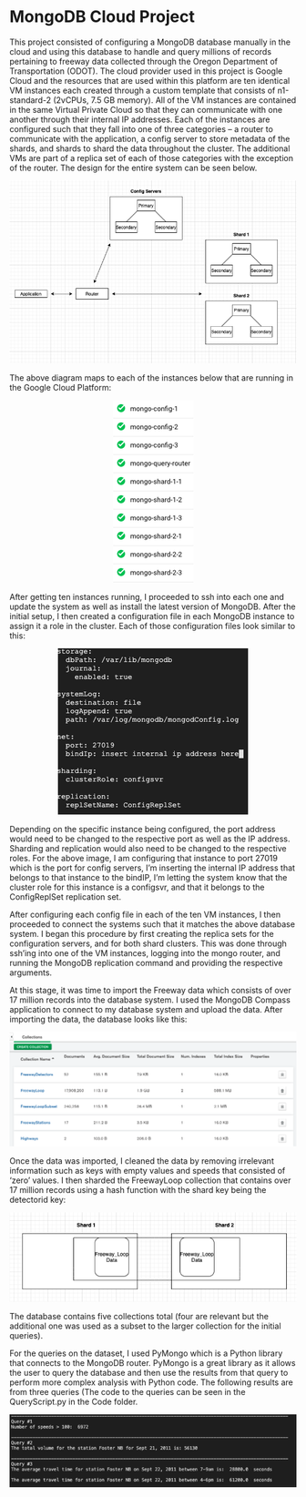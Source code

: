 # MongoDB Cloud Project

This project consisted of configuring a MongoDB database manually in the cloud and using this database to handle and query millions of records pertaining to freeway data collected through the Oregon Department of Transportation (ODOT). The cloud provider used in this project is Google Cloud and the resources that are used within this platform are ten identical VM instances each created through a custom template that consists of n1-standard-2 (2vCPUs, 7.5 GB memory). All of the VM instances are contained in the same Virtual Private Cloud so that they can communicate with one another through their internal IP addresses. Each of the instances are configured such that they fall into one of three categories – a router to communicate with the application, a config server to store metadata of the shards, and shards to shard the data throughout the cluster. The additional VMs are part of a replica set of each of those categories with the exception of the router. The design for the entire system can be seen below.

<p align="center">
  <img src="https://github.com/dmesa2/MongoDB-Cloud-Project/blob/master/Images/System%20Design.png?raw=true" alt="SYSTEM DESIGN"/>
</p>

The above diagram maps to each of the instances below that are running in the Google Cloud Platform:

<p align="center">
  <img src="https://github.com/dmesa2/MongoDB-Cloud-Project/blob/master/Images/VM%20Instances.png?raw=true" alt="VM_INSTANCES"/>
</p>

After getting ten instances running, I proceeded to ssh into each one and update the system as well as install the latest version of MongoDB. After the initial setup, I then created a configuration file in each MongoDB instance to assign it a role in the cluster. Each of those configuration files look similar to this:

<p align="center">
  <img src="https://github.com/dmesa2/MongoDB-Cloud-Project/blob/master/Images/Config%20File.png?raw=true" alt="CONFIG FILE"/>
</p>

Depending on the specific instance being configured, the port address would need to be changed to the respective port as well as the IP address. Sharding and replication would also need to be changed to the respective roles. For the above image, I am configuring that instance to port 27019 which is the port for config servers, I’m inserting the internal IP address that belongs to that instance to the bindIP, I’m letting the system know that the cluster role for this instance is a configsvr, and that it belongs to the ConfigReplSet replication set. 

After configuring each config file in each of the ten VM instances, I then proceeded to connect the systems such that it matches the above database system. I began this procedure by first creating the replica sets for the configuration servers, and for both shard clusters. This was done through ssh’ing into one of the VM instances, logging into the mongo router, and running the MongoDB replication command and providing the respective arguments. 

At this stage, it was time to import the Freeway data which consists of over 17 million records into the database system. I used the MongoDB Compass application to connect to my database system and upload the data. After importing the data, the database looks like this:

<p align="center">
  <img src="https://github.com/dmesa2/MongoDB-Cloud-Project/blob/master/Images/MongoDB%20Compass%20Data.png?raw=true" alt="COMPASS"/>
</p>

Once the data was imported, I cleaned the data by removing irrelevant information such as keys with empty values and speeds that consisted of ‘zero’ values. I then sharded the FreewayLoop collection that contains over 17 million records using a hash function with the shard key being the detectorid key:

<p align="center">
  <img src="https://github.com/dmesa2/MongoDB-Cloud-Project/blob/master/Images/Shard%20Diagram.png?raw=true" alt="SHARD DIAGRAM"/>
</p>

The database contains five collections total (four are relevant but the additional one was used as a subset to the larger collection for the initial queries). 

For the queries on the dataset, I used PyMongo which is a Python library that connects to the MongoDB router. PyMongo is a great library as it allows the user to query the database and then use the results from that query to perform more complex analysis with Python code. The following results are from three queries (The code to the queries can be seen in the QueryScript.py in the Code folder.

<p align="center">
  <img src="https://github.com/dmesa2/MongoDB-Cloud-Project/blob/master/Images/Query%20Results.png?raw=true" alt="QUERY RESULTS"/>
</p>
